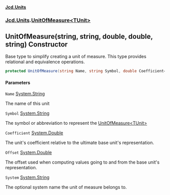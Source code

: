 #### [Jcd.Units](index.md 'index')
### [Jcd.Units](Jcd.Units.md 'Jcd.Units').[UnitOfMeasure&lt;TUnit&gt;](UnitOfMeasure_TUnit_.md 'Jcd.Units.UnitOfMeasure<TUnit>')

## UnitOfMeasure(string, string, double, double, string) Constructor

Base type to simplify creating a unit of measure. This type provides relational and equivalence operations.

```csharp
protected UnitOfMeasure(string Name, string Symbol, double Coefficient=1.0, double Offset=0.0, string System="");
```
#### Parameters

<a name='Jcd.Units.UnitOfMeasure_TUnit_.UnitOfMeasure(string,string,double,double,string).Name'></a>

`Name` [System.String](https://docs.microsoft.com/en-us/dotnet/api/System.String 'System.String')

The name of this unit

<a name='Jcd.Units.UnitOfMeasure_TUnit_.UnitOfMeasure(string,string,double,double,string).Symbol'></a>

`Symbol` [System.String](https://docs.microsoft.com/en-us/dotnet/api/System.String 'System.String')

The symbol or abbreviation to represent the [UnitOfMeasure&lt;TUnit&gt;](UnitOfMeasure_TUnit_.md 'Jcd.Units.UnitOfMeasure<TUnit>')

<a name='Jcd.Units.UnitOfMeasure_TUnit_.UnitOfMeasure(string,string,double,double,string).Coefficient'></a>

`Coefficient` [System.Double](https://docs.microsoft.com/en-us/dotnet/api/System.Double 'System.Double')

The unit's coefficient relative to the ultimate base unit's representation.

<a name='Jcd.Units.UnitOfMeasure_TUnit_.UnitOfMeasure(string,string,double,double,string).Offset'></a>

`Offset` [System.Double](https://docs.microsoft.com/en-us/dotnet/api/System.Double 'System.Double')

The offset used when computing values going to and from the base unit's representation.

<a name='Jcd.Units.UnitOfMeasure_TUnit_.UnitOfMeasure(string,string,double,double,string).System'></a>

`System` [System.String](https://docs.microsoft.com/en-us/dotnet/api/System.String 'System.String')

The optional system name the unit of measure belongs to.